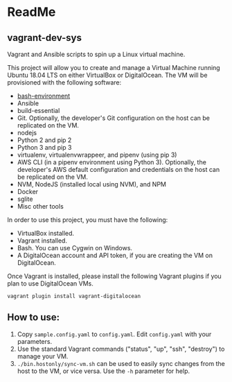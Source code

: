 # ReadMe

## vagrant-dev-sys

Vagrant and Ansible scripts to spin up a Linux virtual machine.

This project will allow you to create and manage a Virtual Machine running Ubuntu 18.04 LTS on either VirtualBox or DigitalOcean. The VM will be provisioned with the following software:

- [bash-environment](https://github.com/neilluna/bash-environment)
- Ansible
- build-essential
- Git. Optionally, the developer's Git configuration on the host can be replicated on the VM.
- nodejs
- Python 2 and pip 2
- Python 3 and pip 3
- virtualenv, virtualenvwrappeer, and pipenv (using pip 3)
- AWS CLI (in a pipenv environment using Python 3). Optionally, the developer's AWS default configuration and credentials on the host can be replicated on the VM.
- NVM, NodeJS (installed local using NVM), and NPM
- Docker
- sglite
- Misc other tools

In order to use this project, you must have the following:

- VirtualBox installed.
- Vagrant installed.
- Bash. You can use Cygwin on Windows.
- A DigitalOcean account and API token, if you are creating the VM on DigitalOcean.

Once Vagrant is installed, please install the following Vagrant plugins if you plan to use DigitalOcean VMs.
```
vagrant plugin install vagrant-digitalocean
```

## How to use:
1. Copy `sample.config.yaml` to `config.yaml`. Edit `config.yaml` with your parameters.
1. Use the standard Vagrant commands ("status", "up", "ssh", "destroy") to manage your VM.
1. `./bin.hostonly/sync-vm.sh` can be used to easily sync changes from the host to the VM, or vice versa.  Use the `-h` parameter for help.
